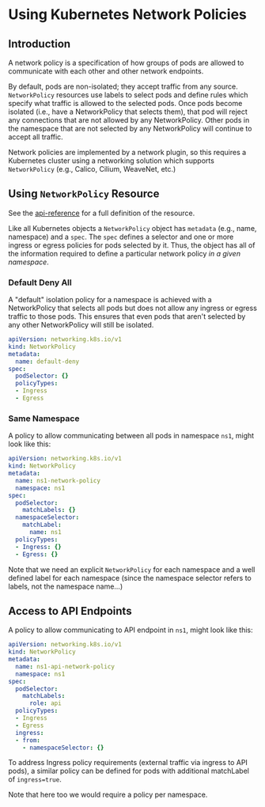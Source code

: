 # Using Kubernetes Network Policies

## Introduction

A network policy is a specification of how groups of pods are allowed to communicate with each other and other network endpoints.

By default, pods are non-isolated; they accept traffic from any source. `NetworkPolicy` resources use labels to select pods and define rules which specify what traffic is allowed to the selected pods. Once pods become isolated (i.e., have a NetworkPolicy that selects them), that pod will reject any connections that are not allowed by any NetworkPolicy. Other pods in the namespace that are not selected by any NetworkPolicy will continue to accept all traffic.

Network policies are implemented by a network plugin, so this requires a Kubernetes cluster using a networking solution which supports `NetworkPolicy` (e.g., Calico, Cilium, WeaveNet, etc.)

## Using `NetworkPolicy` Resource

See the [api-reference](/docs/api-reference/{{page.version}}/#networkpolicy-v1-networking) for a full definition of the resource.

Like all Kubernetes objects a `NetworkPolicy` object has `metadata` (e.g., name, namespace) and a `spec`.
 The `spec` defines a selector and one or more ingress or egress policies for pods selected by it. Thus, the object has all of the information required to define a particular network policy _in a given namespace_.

### Default Deny All

A "default" isolation policy for a namespace is achieved with a NetworkPolicy that selects all pods but does not allow any ingress or egress traffic to those pods. This ensures that even pods that aren't selected by any other NetworkPolicy will still be isolated.

```yaml
apiVersion: networking.k8s.io/v1
kind: NetworkPolicy
metadata:
  name: default-deny
spec:
  podSelector: {}
  policyTypes:
  - Ingress
  - Egress
```

### Same Namespace

A policy to allow communicating between all pods in namespace `ns1`, might look like this:

```yaml
apiVersion: networking.k8s.io/v1
kind: NetworkPolicy
metadata:
  name: ns1-network-policy
  namespace: ns1
spec:
  podSelector:
    matchLabels: {}
  namespaceSelector:
    matchLabel:
      name: ns1
  policyTypes:
  - Ingress: {}
  - Egress: {}
```

Note that we need an explicit `NetworkPolicy` for each namespace and a well defined label for each namespace (since the namespace selector refers to labels, not the namespace name...)

## Access to API Endpoints

A policy to allow communicating to API endpoint in `ns1`, might look like this:

```yaml
apiVersion: networking.k8s.io/v1
kind: NetworkPolicy
metadata:
  name: ns1-api-network-policy
  namespace: ns1
spec:
  podSelector:
    matchLabels:
      role: api
  policyTypes:
  - Ingress
  - Egress
  ingress:
  - from:
    - namespaceSelector: {}
```

To address Ingress policy requirements (external traffic via ingress to API pods), a similar policy can be defined for pods with additional matchLabel of `ingress=true`.

Note that here too we would require a policy per namespace.
